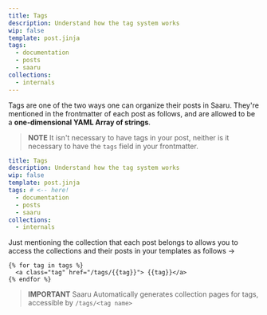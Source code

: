 ```yaml
---
title: Tags
description: Understand how the tag system works
wip: false
template: post.jinja
tags:
  - documentation
  - posts
  - saaru
collections:
  - internals
---
```


Tags are one of the two ways one can organize their posts in Saaru. They're mentioned in the frontmatter of each post as follows, and are allowed to be a **one-dimensional YAML Array of strings**.

> **NOTE**
> It isn't necessary to have tags in your post, neither is it necessary to have the `tags` field in your frontmatter.

```yaml
title: Tags
description: Understand how the tag system works
wip: false
template: post.jinja
tags: # <-- here!
  - documentation
  - posts
  - saaru
collections:
  - internals
```

Just mentioning the collection that each post belongs to allows you to access the collections and their posts in your templates as follows ->

```jinja
{% for tag in tags %}
  <a class="tag" href="/tags/{{tag}}"> {{tag}}</a>
{% endfor %}
```

> **IMPORTANT**
> Saaru Automatically generates collection pages for tags, accessible by `/tags/<tag name>`
